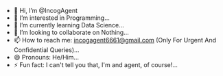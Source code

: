 - 👋 Hi, I’m @IncogAgent
- 👀 I’m interested in Programming...
- 🌱 I’m currently learning Data Science...
- 💞️ I’m looking to collaborate on Nothing...
- 📫 How to reach me: incogagent6661@gmail.com (Only For Urgent And Confidential Queries)...
- 😄 Pronouns: He/Him...
- ⚡ Fun fact: I can't tell you that, I'm and agent, of course!...

<!---
IncogAgent/IncogAgent is a ✨ special ✨ repository because its `README.md` (this file) appears on your GitHub profile.
You can click the Preview link to take a look at your changes.
--->
